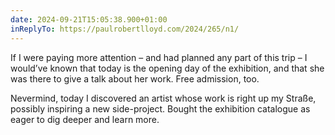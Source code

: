 ```yaml
---
date: 2024-09-21T15:05:38.900+01:00
inReplyTo: https://paulrobertlloyd.com/2024/265/n1/
---
```


If I were paying more attention – and had planned any part of this trip – I would’ve known that today is the opening day of the exhibition, and that she was there to give a talk about her work. Free admission, too.

Nevermind, today I discovered an artist whose work is right up my Straße, possibly inspiring a new side-project. Bought the exhibition catalogue as eager to dig deeper and learn more.
